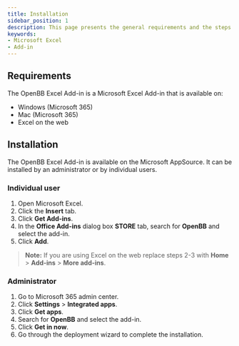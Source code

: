 ```yaml
---
title: Installation
sidebar_position: 1
description: This page presents the general requirements and the steps to install the OpenBB Excel Add-in. The OpenBB Excel Add-in is available on Windows, Mac, and Excel on the web. It can be installed by an administrator or by individual users.
keywords:
- Microsoft Excel
- Add-in
---
```


## Requirements

The OpenBB Excel Add-in is a Microsoft Excel Add-in that is available on:

- Windows (Microsoft 365)
- Mac (Microsoft 365)
- Excel on the web

## Installation

The OpenBB Excel Add-in is available on the Microsoft AppSource. It can be installed by an administrator or by individual users.

### Individual user

1. Open Microsoft Excel.
2. Click the **Insert** tab.
3. Click **Get Add-ins**.
4. In the **Office Add-ins** dialog box **STORE** tab, search for **OpenBB** and select the add-in.
5. Click **Add**.

> **Note:** If you are using Excel on the web replace steps 2-3 with **Home** > **Add-ins** > **More add-ins**.

### Administrator

1. Go to Microsoft 365 admin center.
2. Click **Settings** > **Integrated apps**.
3. Click **Get apps**.
4. Search for **OpenBB** and select the add-in.
5. Click **Get in now**.
6. Go through the deployment wizard to complete the installation.
